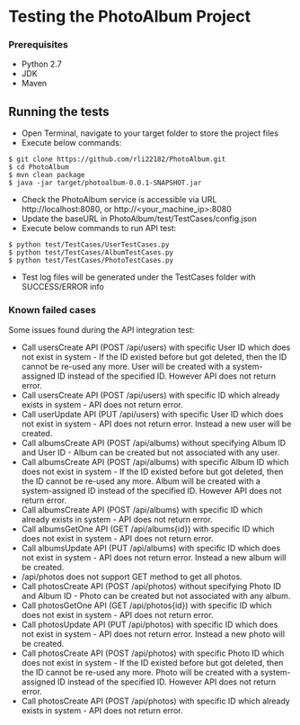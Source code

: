 # Testing the PhotoAlbum Project


### Prerequisites

* Python 2.7
* JDK
* Maven


## Running the tests

* Open Terminal, navigate to your target folder to store the project files
* Execute below commands:
```
$ git clone https://github.com/rli22182/PhotoAlbum.git
$ cd PhotoAlbum
$ mvn clean package
$ java -jar target/photoalbum-0.0.1-SNAPSHOT.jar
```
* Check the PhotoAlbum service is accessible via URL http://localhost:8080, or http://<your_machine_ip>:8080
* Update the baseURL in PhotoAlbum/test/TestCases/config.json
* Execute below commands to run API test:
```
$ python test/TestCases/UserTestCases.py
$ python test/TestCases/AlbumTestCases.py
$ python test/TestCases/PhotoTestCases.py
```
* Test log files will be generated under the TestCases folder with SUCCESS/ERROR info


### Known failed cases

Some issues found during the API integration test:

* Call usersCreate API (POST /api/users) with specific User ID which does not exist in system - If the ID existed before but got deleted, then the ID cannot be re-used any more. User will be created with a system-assigned ID instead of the specified ID. However API does not return error.
* Call usersCreate API (POST /api/users) with specific ID which already exists in system - API does not return error.
* Call userUpdate API (PUT /api/users) with specific User ID which does not exist in system - API does not return error. Instead a new user will be created.
* Call albumsCreate API (POST /api/albums) without specifying Album ID and User ID - Album can be created but not associated with any user.
* Call albumsCreate API (POST /api/albums) with specific Album ID which does not exist in system - If the ID existed before but got deleted, then the ID cannot be re-used any more. Album will be created with a system-assigned ID instead of the specified ID. However API does not return error.
* Call albumsCreate API (POST /api/albums) with specific ID which already exists in system - API does not return error.
* Call albumsGetOne API (GET /api/albums{id}) with specific ID which does not exist in system - API does not return error.
* Call albumsUpdate API (PUT /api/albums) with specific ID which does not exist in system - API does not return error. Instead a new album will be created.
* /api/photos does not support GET method to get all photos.
* Call photosCreate API (POST /api/photos) without specifying Photo ID and Album ID - Photo can be created but not associated with any album.
* Call photosGetOne API (GET /api/photos{id}) with specific ID which does not exist in system - API does not return error.
* Call photosUpdate API (PUT /api/photos) with specific ID which does not exist in system - API does not return error. Instead a new photo will be created.
* Call photosCreate API (POST /api/photos) with specific Photo ID which does not exist in system - If the ID existed before but got deleted, then the ID cannot be re-used any more. Photo will be created with a system-assigned ID instead of the specified ID. However API does not return error.
* Call photosCreate API (POST /api/photos) with specific ID which already exists in system - API does not return error.
